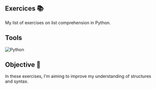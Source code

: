 ## Exercices 📚
My list of exercises on list comprehension in Python.

## Tools
![Python](https://img.shields.io/badge/python-3670A0?style=for-the-badge&logo=python&logoColor=ffdd54)

## Objective 📖
In these exercises, I'm aiming to improve my understanding of structures and syntax.
